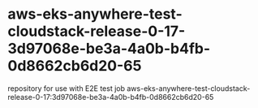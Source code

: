 # aws-eks-anywhere-test-cloudstack-release-0-17-3d97068e-be3a-4a0b-b4fb-0d8662cb6d20-65
repository for use with E2E test job aws-eks-anywhere-test-cloudstack-release-0-17:3d97068e-be3a-4a0b-b4fb-0d8662cb6d20-65
